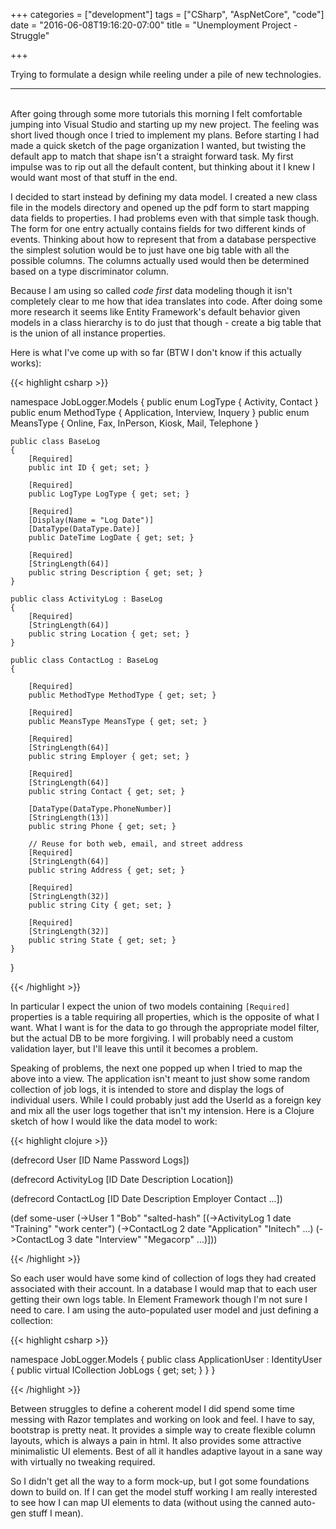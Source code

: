 +++
categories = ["development"]
tags = ["CSharp", "AspNetCore", "code"]
date = "2016-06-08T19:16:20-07:00"
title = "Unemployment Project - Struggle"

+++

Trying to formulate a design while reeling under a pile of new technologies.
<!--more-->
<hr/><br/>
After going through some more tutorials this morning I felt comfortable jumping
into Visual Studio and starting up my new project. The feeling was short lived
though once I tried to implement my plans. Before starting I had made a
quick sketch of the page organization I wanted, but twisting the default app to
match that shape isn't a straight forward task. My first impulse was to rip out
all the default content, but thinking about it I knew I would want most of that
stuff in the end.

I decided to start instead by defining my data model. I created a new class file
in the models directory and opened up the pdf form to start mapping data fields
to properties. I had problems even with that simple task though. The form for
one entry actually contains fields for two different kinds of events. Thinking
about how to represent that from a database perspective the simplest solution
would be to just have one big table with all the possible columns. The columns
actually used would then be determined based on a type discriminator column.

Because I am using so called *code first* data modeling though it isn't
completely clear to me how that idea translates into code. After doing some more
research it seems like Entity Framework's default behavior given models in a
class hierarchy is to do just that though - create a big table that is the union
of all instance properties.

Here is what I've come up with so far (BTW I don't know if this actually works):

{{< highlight csharp >}}

namespace JobLogger.Models
{
    public enum LogType { Activity, Contact }
    public enum MethodType { Application, Interview, Inquery }
    public enum MeansType { Online, Fax, InPerson, Kiosk, Mail, Telephone }

    public class BaseLog
    {
        [Required]
        public int ID { get; set; }

        [Required]
        public LogType LogType { get; set; }

        [Required]
        [Display(Name = "Log Date")]
        [DataType(DataType.Date)]
        public DateTime LogDate { get; set; }

        [Required]
        [StringLength(64)]
        public string Description { get; set; }
    }

    public class ActivityLog : BaseLog
    {
        [Required]
        [StringLength(64)]
        public string Location { get; set; }
    }

    public class ContactLog : BaseLog
    {

        [Required]
        public MethodType MethodType { get; set; }

        [Required]
        public MeansType MeansType { get; set; }

        [Required]
        [StringLength(64)]
        public string Employer { get; set; }

        [Required]
        [StringLength(64)]
        public string Contact { get; set; }

        [DataType(DataType.PhoneNumber)]
        [StringLength(13)]
        public string Phone { get; set; }

        // Reuse for both web, email, and street address
        [Required]
        [StringLength(64)]
        public string Address { get; set; }

        [Required]
        [StringLength(32)]
        public string City { get; set; }

        [Required]
        [StringLength(32)]
        public string State { get; set; }
    }
}

{{< /highlight >}}

In particular I expect the union of two models containing `[Required]`
properties is a table requiring all properties, which is the opposite of what I
want. What I want is for the data to go through the appropriate model filter,
but the actual DB to be more forgiving. I will probably need a custom validation
layer, but I'll leave this until it becomes a problem.

Speaking of problems, the next one popped up when I tried to map the above into
a view. The application isn't meant to just show some random collection of job
logs, it is intended to store and display the logs of individual users. While I
could probably just add the UserId as a foreign key and mix all the user logs
together that isn't my intension. Here is a Clojure sketch of how I would like
the data model to work:

{{< highlight clojure >}}

(defrecord User [ID Name Password Logs])

(defrecord ActivityLog [ID Date Description Location])

(defrecord ContactLog [ID Date Description Employer Contact ...])

(def some-user (->User 1 "Bob" "salted-hash"
                       [(->ActivityLog 1 date "Training" "work center")
                        (->ContactLog 2 date "Application" "Initech" ...)
                        (->ContactLog 3 date "Interview" "Megacorp" ...)]))

{{< /highlight >}}

So each user would have some kind of collection of logs they had created
associated with their account. In a database I would map that to each user
getting their own logs table. In Element Framework though I'm not sure I need to
care. I am using the auto-populated user model and just defining a collection:

{{< highlight csharp >}}

namespace JobLogger.Models
{
    public class ApplicationUser : IdentityUser
    {
        public virtual ICollection<BaseLog> JobLogs { get; set; }
    }
}

{{< /highlight >}}

Between struggles to define a coherent model I did spend some time messing with
Razor templates and working on look and feel. I have to say, bootstrap is pretty
neat. It provides a simple way to create flexible column layouts, which is
always a pain in html. It also provides some attractive minimalistic UI
elements. Best of all it handles adaptive layout in a sane way with virtually no
tweaking required.

So I didn't get all the way to a form mock-up, but I got some foundations down
to build on. If I can get the model stuff working I am really interested to see
how I can map UI elements to data (without using the canned auto-gen stuff I mean).
